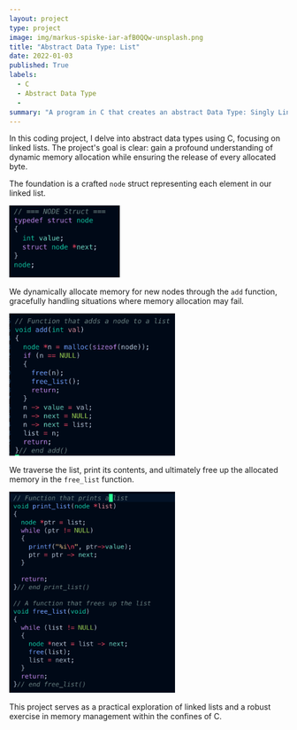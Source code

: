 ```yaml
---
layout: project
type: project
image: img/markus-spiske-iar-afB0QQw-unsplash.png
title: "Abstract Data Type: List"
date: 2022-01-03
published: True
labels:
  - C
  - Abstract Data Type
  - 
summary: "A program in C that creates an abstract Data Type: Singly Linked List."
---
```

In this coding project, I delve into abstract data types using C, focusing on linked lists. The project's goal is clear: gain a profound understanding of dynamic memory allocation while ensuring the release of every allocated byte.

The foundation is a crafted `node` struct representing each element in our linked list.

<img width="200px" src = "../img/struct.png" class="img-thumbnail" img>

We dynamically allocate memory for new nodes through the `add` function, gracefully handling situations where memory allocation may fail.

<img width="300px" src = "../img/add.png" class="img-thumbnail" img>

We traverse the list, print its contents, and ultimately free up the allocated memory in the `free_list` function.

<img width="300px" src = "../img/Print-free.png" class="img-thumbnail" img>

This project serves as a practical exploration of linked lists and a robust exercise in memory management within the confines of C. 
